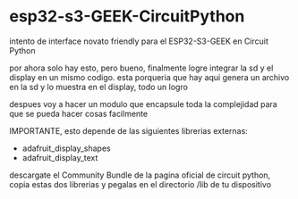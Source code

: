 # esp32-s3-GEEK-CircuitPython
intento de interface novato friendly para el ESP32-S3-GEEK en Circuit Python



por ahora solo hay esto, pero bueno, finalmente logre integrar la sd y el display en un mismo codigo.
esta porqueria que hay aqui genera un archivo en la sd y lo muestra en el display, todo un logro 

despues voy a hacer un modulo que encapsule toda la complejidad para que se pueda hacer cosas facilmente


IMPORTANTE, esto depende de las siguientes librerias externas:

- adafruit_display_shapes
- adafruit_display_text

descargate el Community Bundle de la pagina oficial de circuit python, copia estas dos librerias y pegalas en el directorio /lib de tu dispositivo 
